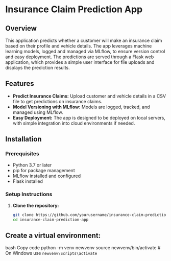 # Insurance Claim Prediction App

## Overview
This application predicts whether a customer will make an insurance claim based on their profile and vehicle details. The app leverages machine learning models, logged and managed via MLflow, to ensure version control and easy deployment. The predictions are served through a Flask web application, which provides a simple user interface for file uploads and displays the prediction results.

## Features
- **Predict Insurance Claims:** Upload customer and vehicle details in a CSV file to get predictions on insurance claims.
- **Model Versioning with MLflow:** Models are logged, tracked, and managed using MLflow.
- **Easy Deployment:** The app is designed to be deployed on local servers, with simple integration into cloud environments if needed.

## Installation

### Prerequisites
- Python 3.7 or later
- pip for package management
- MLflow installed and configured
- Flask installed

### Setup Instructions

1. **Clone the repository:**
   ```bash
   git clone https://github.com/yourusername/insurance-claim-prediction-app.git
   cd insurance-claim-prediction-app

## Create a virtual environment:

bash
Copy code
python -m venv newvenv
source newvenv/bin/activate  # On Windows use `newvenv\Scripts\activate`
